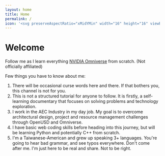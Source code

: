 ```yaml
---
layout: home
title: Home
permalink: /
icon: '<svg preserveAspectRatio="xMidYMin" width="16" height="16" viewBox="0 0 24 24" fill="currentColor" style="--size:16px;--rotate:0deg" aria-hidden="true" class="css-492dz9"><path fill-rule="evenodd" clip-rule="evenodd" d="M11.5395 1.40799C11.8104 1.19734 12.1896 1.19734 12.4605 1.40799L21.4605 8.40799C21.6431 8.55008 21.75 8.76856 21.75 9V20C21.75 20.7293 21.4603 21.4288 20.9445 21.9445C20.4288 22.4603 19.7293 22.75 19 22.75H5C4.27065 22.75 3.57118 22.4603 3.05546 21.9445C2.53973 21.4288 2.25 20.7293 2.25 20V9C2.25 8.76856 2.35685 8.55008 2.53954 8.40799L11.5395 1.40799ZM3.75 9.36681V20C3.75 20.3315 3.8817 20.6495 4.11612 20.8839C4.35054 21.1183 4.66848 21.25 5 21.25H8.25V13.5C8.25 13.0858 8.58579 12.75 9 12.75H15C15.4142 12.75 15.75 13.0858 15.75 13.5V21.25H19C19.3315 21.25 19.6495 21.1183 19.8839 20.8839C20.1183 20.6495 20.25 20.3315 20.25 20V9.36681L12 2.95015L3.75 9.36681ZM14.25 21.25V14.25H9.75V21.25H14.25Z"></path></svg>'
---
```


# Welcome
Follow me as I learn everything [NVIDIA Omniverse](https://www.nvidia.com/en-us/omniverse/) from scratch. (Not officially affiliated)

Few things you have to know about me:
1. There will be occasional curse words here and there. If that bothers you, this channel is not for you.
2. This is not a structured tutorial for anyone to follow. It is firstly, a self-learning documentary that focuses on solving problems and technology exploration.
3. I work in the AEC Industry in my day job. My goal is to overcome architectural design, project and resource management challenges through OpenUSD and Omniverse.
4. I have basic web coding skills before heading into this journey, but will be learning Python and potentially C++ from scratch.
5. I'm a Taiwanese-American and grew up speaking 3+ languages. You're going to hear bad grammar, and see typos everywhere. Don't come after me. I'm just here to be real and share. Not to be right.